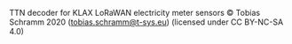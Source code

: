 TTN decoder for KLAX LoRaWAN electricity meter sensors
© Tobias Schramm 2020 (tobias.schramm@t-sys.eu) (licensed under CC BY-NC-SA 4.0)
